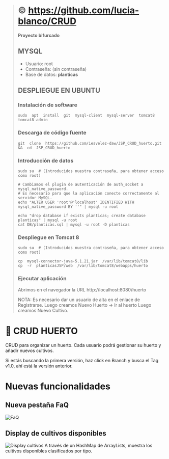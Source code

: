 > # :copyright: https://github.com/lucia-blanco/CRUD
> **Proyecto bifurcado**
>
> ## MYSQL
> - Usuario: root
> - Contraseña: (sin contraseña)
> - Base de datos: **planticas**
>
> ## DESPLIEGUE EN UBUNTU 
>
> ### Instalación de software
> ```console
> sudo  apt  install  git  mysql-client  mysql-server  tomcat8  tomcat8-admin 
> ``` 
> ### Descarga de código fuente
> ```console
> git  clone  https://github.com/iesvelez-daw/JSP_CRUD_huerto.git  &&  cd  JSP_CRUD_huerto
> ```
>
> ### Introducción de datos
> ```console
> sudo su  # (Introducidos nuestra contraseña, para obtener acceso como root)
> 
> # Cambiamos el plugin de autenticación de auth_socket a mysql_native_password. 
> # Es necesario para que la aplicación conecte correctamente al servidor MySQL.
> echo "ALTER USER 'root'@'localhost' IDENTIFIED WITH mysql_native_password BY ''" | mysql -u root
>
> echo "drop database if exists planticas; create database planticas" | mysql -u root
> cat DB/planticas.sql | mysql -u root -D planticas
> ```
> ### Despliegue en Tomcat 8
> ```console
> sudo su  # (Introducidos nuestra contraseña, para obtener acceso como root)
> 
> cp  mysql-connector-java-5.1.21.jar  /var/lib/tomcat8/lib
> cp  -r  planticasJSP/web  /var/lib/tomcat8/webapps/huerto
> ```
>
> ### Ejecutar aplicación
>
> Abrimos en el navegador la URL http://localhost:8080/huerto
>
> NOTA: Es necesario dar un usuario de alta en el enlace de Registrarse. 
> Luego creamos Nuevo Huerto -> Ir al huerto
> Luego creamos Nuevo Cultivo.
>

# :seedling: CRUD HUERTO 
CRUD para organizar un huerto.
Cada usuario podrá gestionar su huerto y añadir nuevos cultivos.  

Si estás buscando la primera versión, haz click en Branch y busca el Tag v1.0, ahí está la versión anterior.

# Nuevas funcionalidades

## Nueva pestaña FaQ
![FaQ](img/faq1.PNG)

## Display de cultivos disponibles
![Display cultivos](img/faq.PNG)
A través de un HashMap de ArrayLists, muestra los cultivos disponibles clasificados por tipo.


 
